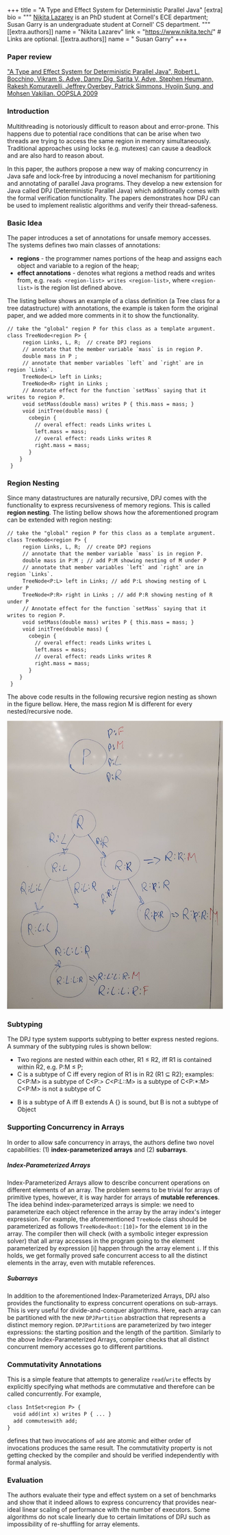 +++
title = "A Type and Effect System for Deterministic Parallel Java"
[extra]
bio = """
  [Nikita Lazarev](https://www.nikita.tech/) is an PhD student at Cornell's ECE department;
  Susan Garry is an undergraduate student at Cornell' CS department.
"""
[[extra.authors]]
name = "Nikita Lazarev"
link = "https://www.nikita.tech/"  # Links are optional.
[[extra.authors]]
name = " Susan Garry"
+++

### Paper review

["A Type and Effect System for Deterministic Parallel Java", Robert L. Bocchino, Vikram S. Adve, Danny Dig, Sarita V. Adve, Stephen Heumann, Rakesh Komuravelli, Jeffrey Overbey, Patrick Simmons, Hyojin Sung, and Mohsen Vakilian. OOPSLA 2009](http://dpj.cs.illinois.edu/DPJ/Publications_files/DPJ-OOPSLA-2009.pdf)

### Introduction

Multithreading is notoriously difficult to reason about and error-prone. This happens due to potential race conditions that can be arise when two threads are trying to access the same region in memory simultaneously. Traditional approaches using locks (e.g. mutexes) can cause a deadlock and are also hard to reason about.

In this paper, the authors propose a new way of making concurrency in Java safe and lock-free by introducing a novel mechanism for partitioning and annotating of parallel Java programs. They develop a new extension for Java called DPJ (Deterministic Parallel Java) which additionally comes with the formal verification functionality. The papers demonstrates how DPJ can be used to implement realistic algorithms and verify their thread-safeness.

### Basic Idea

The paper introduces a set of annotations for unsafe memory accesses. The systems defines two main classes of annotations:
* **regions** - the programmer names portions of the heap and assigns each object and variable to a region of the heap;
* **effect annotations** - denotes what regions a method reads and writes from, e.g. ```reads <region-list> writes <region-list>```, where ```<region-list>``` is the region list defined above.

The listing bellow shows an example of a class definition (a Tree class for a tree datastructure) with annotations, the example is taken form the original paper, and we added more comments in it to show the functionality.

```
// take the "global" region P for this class as a template argument.
class TreeNode<region P> {
     region Links, L, R;  // create DPJ regions
     // annotate that the member variable `mass` is in region P.
     double mass in P ;
     // annotate that member variables `left` and `right` are in region `Links`.
     TreeNode<L> left in Links;
     TreeNode<R> right in Links ;
     // Annotate effect for the function `setMass` saying that it writes to region P.
     void setMass(double mass) writes P { this.mass = mass; }
     void initTree(double mass) {
       cobegin {
         // overal effect: reads Links writes L
         left.mass = mass;
         // overal effect: reads Links writes R
         right.mass = mass;
       }
    }
 }
```

### Region Nesting

Since many datastructures are naturally recursive, DPJ comes with the functionality to express recursiveness of memory regions. This is called **region nesting**. The listing bellow shows how the aforementioned program can be extended with region nesting:

```
// take the "global" region P for this class as a template argument.
class TreeNode<region P> {
     region Links, L, R;  // create DPJ regions
     // annotate that the member variable `mass` is in region P.
     double mass in P:M ; // add P:M showing nesting of M under P
     // annotate that member variables `left` and `right` are in region `Links`.
     TreeNode<P:L> left in Links; // add P:L showing nesting of L under P
     TreeNode<P:R> right in Links ; // add P:R showing nesting of R under P
     // Annotate effect for the function `setMass` saying that it writes to region P.
     void setMass(double mass) writes P { this.mass = mass; }
     void initTree(double mass) {
       cobegin {
         // overal effect: reads Links writes L
         left.mass = mass;
         // overal effect: reads Links writes R
         right.mass = mass;
       }
    }
 }
```

The above code results in the following recursive region nesting as shown in the figure bellow. Here, the mass region M is different for every nested/recursive node.

<p align="center">
<img src="figure_1.jpg" alt="alt_text" title="image_tooltip" " />
</p>

### Subtyping

The DPJ type system supports subtyping to better express nested regions. A summary of the subtyping rules is shown bellow:

* Two regions are nested within each other, R1 ≤ R2,  iff R1 is contained within R2, e.g. P:M ≤ P;
* C<R1> is a subtype of C<R2> iff every region of R1 is in R2 (R1 ⊆ R2); examples:
C<P:M> is a subtype of C<P:*>
C<P:L:*:M> is a subtype of C<P:*:M>
C<P:M> is not a subtype of C<P>
* B<r> is a subtype of A<r> iff  B<region R> extends A<R> {} is sound, but B<r> is not a subtype of Object

### Supporting Concurrency in Arrays

In order to allow safe concurrency in arrays, the authors define two novel capabilities: (1) **index-parameterized arrays** and (2) **subarrays**.

##### Index-Parameterized Arrays

Index-Parameterized Arrays allow to describe concurrent operations on different elements of an array. The problem seems to be trivial for arrays of primitive types, however, it is way harder for arrays of **mutable references**. The idea behind index-parameterized arrays is simple: we need to parameterize each object reference in the array by the array index's integer expression. For example, the aforementioned ```TreeNode``` class should be parameterized as follows ```TreeNode<Root:[10]>``` for the element ```10``` in the array. The compiler then will check (with a symbolic integer expression solver) that all array accesses in the program going to the element parameterized by expression [i] happen through the array element ```i```. If this holds, we get formally proved safe concurrent access to all the distinct elements in the array, even with mutable references.

##### Subarrays

In addition to the aforementioned Index-Parameterized Arrays, DPJ also provides the functionality to express concurrent operations on sub-arrays. This is very useful for divide-and-conquer algorithms. Here, each array can be partitioned with the new ```DPJPartition``` abstraction that represents a distinct memory region. ```DPJPartition```s are parameterized by two integer expressions: the starting position and the length of the partition. Similarly to the above Index-Parameterized Arrays, compiler checks that all distinct concurrent memory accesses go to different partitions.

### Commutativity Annotations

This is a simple feature that attempts to generalize `read`/`write` effects by explicitly specifying what methods are commutative and therefore can be called concurrently. For example, 
```
class IntSet<region P> {
  void add(int x) writes P { ... }
  add commuteswith add;
}
```
defines that two invocations of `add` are atomic and either order of invocations produces the same result. The commutativity property is not getting checked by the compiler and should be verified independently with formal analysis.

### Evaluation

The authors evaluate their type and effect system on a set of benchmarks and show that it indeed allows to express concurrency that provides near-ideal linear scaling of performance with the number of executors. Some algorithms do not scale linearly due to certain limitations of DPJ such as impossibility of re-shuffling for array elements.
